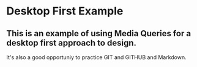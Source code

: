 # Desktop First Example

## This is an example of using Media Queries for a desktop first approach to design.

It's also a good opportuniy to practice GIT and GITHUB and Markdown.

